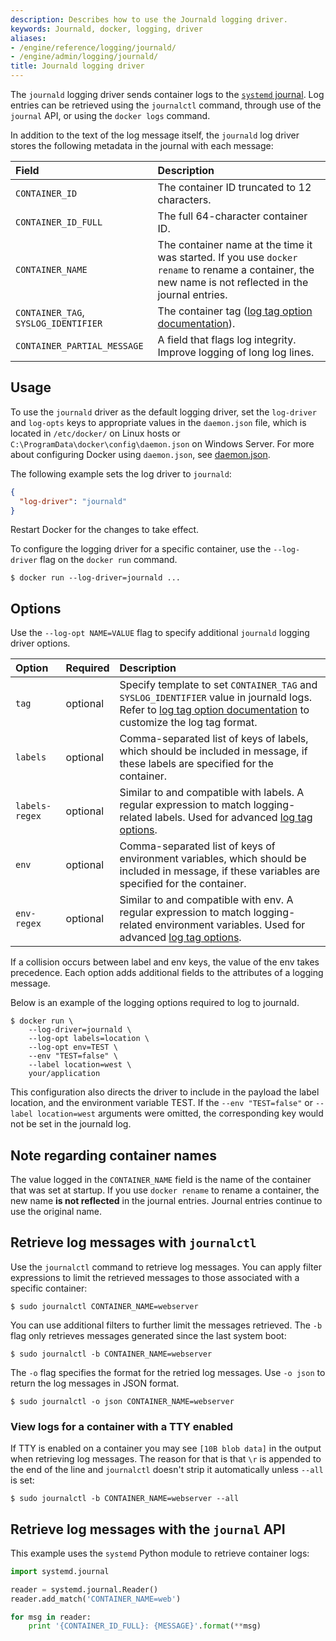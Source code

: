 ```yaml
---
description: Describes how to use the Journald logging driver.
keywords: Journald, docker, logging, driver
aliases:
- /engine/reference/logging/journald/
- /engine/admin/logging/journald/
title: Journald logging driver
---
```


The `journald` logging driver sends container logs to the
[`systemd` journal](https://www.freedesktop.org/software/systemd/man/systemd-journald.service.html).
Log entries can be retrieved using the `journalctl` command, through use of the
`journal` API, or using the `docker logs` command.

In addition to the text of the log message itself, the `journald` log driver
stores the following metadata in the journal with each message:

| Field                                | Description                                                                                                                                            |
|:-------------------------------------|:-------------------------------------------------------------------------------------------------------------------------------------------------------|
| `CONTAINER_ID`                       | The container ID truncated to 12 characters.                                                                                                           |
| `CONTAINER_ID_FULL`                  | The full 64-character container ID.                                                                                                                    |
| `CONTAINER_NAME`                     | The container name at the time it was started. If you use `docker rename` to rename a container, the new name is not reflected in the journal entries. |
| `CONTAINER_TAG`, `SYSLOG_IDENTIFIER` | The container tag ([log tag option documentation](log_tags.md)).                                                                                       |
| `CONTAINER_PARTIAL_MESSAGE`          | A field that flags log integrity. Improve logging of long log lines.                                                                                   |

## Usage

To use the `journald` driver as the default logging driver, set the `log-driver`
and `log-opts` keys to appropriate values in the `daemon.json` file, which is
located in `/etc/docker/` on Linux hosts or
`C:\ProgramData\docker\config\daemon.json` on Windows Server. For more about
configuring Docker using `daemon.json`, see
[daemon.json](../../../engine/reference/commandline/dockerd.md#daemon-configuration-file).

The following example sets the log driver to `journald`:

```json
{
  "log-driver": "journald"
}
```

Restart Docker for the changes to take effect.

To configure the logging driver for a specific container, use the `--log-driver`
flag on the `docker run` command.

```console
$ docker run --log-driver=journald ...
```

## Options

Use the `--log-opt NAME=VALUE` flag to specify additional `journald` logging
driver options.

| Option         | Required | Description                                                                                                                                                                   |
|:---------------|:---------|:------------------------------------------------------------------------------------------------------------------------------------------------------------------------------|
| `tag`          | optional | Specify template to set `CONTAINER_TAG` and `SYSLOG_IDENTIFIER` value in journald logs. Refer to [log tag option documentation](log_tags.md) to customize the log tag format. |
| `labels`       | optional | Comma-separated list of keys of labels, which should be included in message, if these labels are specified for the container.                                                 |
| `labels-regex` | optional | Similar to and compatible with labels. A regular expression to match logging-related labels. Used for advanced [log tag options](log_tags.md).                                |
| `env`          | optional | Comma-separated list of keys of environment variables, which should be included in message, if these variables are specified for the container.                               |
| `env-regex`    | optional | Similar to and compatible with env. A regular expression to match logging-related environment variables. Used for advanced [log tag options](log_tags.md).                    |

If a collision occurs between label and env keys, the value of the env takes
precedence. Each option adds additional fields to the attributes of a logging
message.

Below is an example of the logging options required to log to journald.

```console
$ docker run \
    --log-driver=journald \
    --log-opt labels=location \
    --log-opt env=TEST \
    --env "TEST=false" \
    --label location=west \
    your/application
```

This configuration also directs the driver to include in the payload the label
location, and the environment variable TEST.  If the `--env "TEST=false"`
or `--label location=west` arguments were omitted, the corresponding key would
not be set in the journald log.

## Note regarding container names

The value logged in the `CONTAINER_NAME` field is the name of the container that
was set at startup. If you use `docker rename` to rename a container, the new
name **is not reflected** in the journal entries. Journal entries continue
to use the original name.

## Retrieve log messages with `journalctl`

Use the `journalctl` command to retrieve log messages. You can apply filter
expressions to limit the retrieved messages to those associated with a specific
container:

```console
$ sudo journalctl CONTAINER_NAME=webserver
```

You can use additional filters to further limit the messages retrieved. The `-b`
flag only retrieves messages generated since the last system boot:

```console
$ sudo journalctl -b CONTAINER_NAME=webserver
```

The `-o` flag specifies the format for the retried log messages. Use `-o json`
to return the log messages in JSON format.

```console
$ sudo journalctl -o json CONTAINER_NAME=webserver
```

### View logs for a container with a TTY enabled

If TTY is enabled on a container you may see `[10B blob data]` in the output
when retrieving log messages.
The reason for that is that `\r` is appended to the end of the line and
`journalctl` doesn't strip it automatically unless `--all` is set:

```console
$ sudo journalctl -b CONTAINER_NAME=webserver --all
```

## Retrieve log messages with the `journal` API

This example uses the `systemd` Python module to retrieve container
logs:

```python
import systemd.journal

reader = systemd.journal.Reader()
reader.add_match('CONTAINER_NAME=web')

for msg in reader:
    print '{CONTAINER_ID_FULL}: {MESSAGE}'.format(**msg)
```
